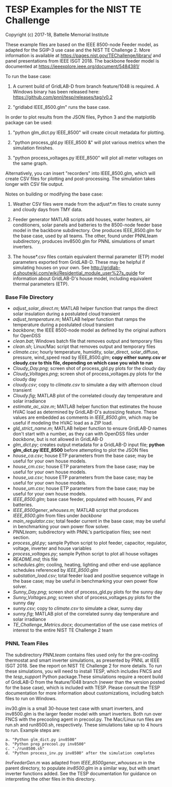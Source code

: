 # TESP Examples for the NIST TE Challenge

Copyright (c) 2017-18, Battelle Memorial Institute

These example files are based on the IEEE 8500-node Feeder model, as adapted
for the SGIP-3 use case and the NIST TE Challenge 2. More information 
is available at https://pages.nist.gov/TEChallenge/library/ and panel 
presentations from IEEE ISGT 2018.  The backbone feeder model is documented at
https://ieeexplore.ieee.org/document/5484381/

To run the base case:

1. A current build of GridLAB-D from branch feature/1048 is required. A Windows binary has been released here: https://github.com/pnnl/tesp/releases/tag/v0.2

2. "gridlabd IEEE_8500.glm" runs the base case.  

In order to plot results from the JSON files, Python 3 and the matplotlib package can be used:

1. "python glm_dict.py IEEE_8500" will create circuit metadata for plotting.

2. "python process_gld.py IEEE_8500 &" will plot various metrics when the simulation finishes.

3. "python process_voltages.py IEEE_8500" will plot all meter voltages on the same graph.

Alternatively, you can insert "recorders" into IEEE_8500.glm, which will create CSV files
for plotting and post-processing. The simulation takes longer with CSV file output.

Notes on building or modifying the base case:

1. Weather CSV files were made from the adjust*.m files to create sunny and cloudy days from TMY data.

2. Feeder generator MATLAB scripts add houses, water heaters, air conditioners, solar panels and batteries to the 8500-node feeder base model in the backbone subdirectory. One produces IEEE_8500.glm for the base case, used by all teams. The other, found under PNNLteam subdirectory, produces inv8500.glm for PNNL simulations of smart inverters.

3. The house*.csv files contain equivalent thermal parameter (ETP) model parameters exported from GridLAB-D. These may be helpful if simulating houses on your own. See http://gridlab-d.shoutwiki.com/wiki/Residential_module_user%27s_guide for information about GridLAB-D's house model, including equivalent thermal parameters (ETP).

### Base File Directory

- *adjust_solar_direct.m*; MATLAB helper function that ramps the direct solar insulation during a postulated cloud transient
- *adjust_temperature.m*; MATLAB helper function that ramps the temperature during a postulated cloud transient
- *backbone*; the IEEE 8500-node model as defined by the original authors for OpenDSS
- *clean.bat*; Windows batch file that removes output and temporary files
- *clean.sh*; Linux/Mac script that removes output and temporary files
- *climate.csv*; hourly temperature, humidity, solar_direct, solar_diffuse, pressure, wind_speed read by IEEE_8500.glm; **copy either sunny.csv or cloudy.csv to this file, depending on which case you wish to run**
- *Cloudy_Day.png*; screen shot of process_gld.py plots for the cloudy day
- *Cloudy_Voltages.png*; screen shot of process_voltages.py plots for the cloudy day
- *cloudy.csv*; copy to *climate.csv* to simulate a day with afternoon cloud transient
- *Cloudy.fig*; MATLAB plot of the correlated cloudy day temperature and solar irradiance
- *estimate_ac_size.m*; MATLAB helper function that estimates the house HVAC load as determined by GridLAB-D's autosizing feature. These values are embedded as comments in *IEEE_8500.glm*, which may be useful if modeling the HVAC load as a ZIP load.
- *gld_strict_name.m*; MATLAB helper function to ensure GridLAB-D names don't start with a number, as they can with OpenDSS files under *backbone*, but is not allowed in GridLAB-D
- *glm_dict.py*; creates output metadata for a GridLAB-D input file; **python glm_dict.py IEEE_8500** before attempting to plot the JSON files
- *house_ca.csv*; house ETP parameters from the base case; may be useful for your own house models.
- *house_cm.csv*; house ETP parameters from the base case; may be useful for your own house models.
- *house_ua.csv*; house ETP parameters from the base case; may be useful for your own house models.
- *house_um.csv*; house ETP parameters from the base case; may be useful for your own house models.
- *IEEE_8500.glm*; base case feeder, populated with houses, PV and batteries.
- *IEEE_8500gener_whouses.m*; MATLAB script that produces *IEEE_8500.glm* from files under *backbone*
- *main_regulator.csv*; total feeder current in the base case; may be useful in benchmarking your own power flow solver.
- *PNNLteam*; subdirectory with PNNL's participation files; see next section.
- *process_gld.py*; sample Python script to plot feeder, capacitor, regulator, voltage, inverter and house variables
- *process_voltages.py*; sample Python script to plot all house voltages
- *README.md*; this file
- *schedules.glm*; cooling, heating, lighting and other end-use appliance schedules referenced by *IEEE_8500.glm*
- *substation_load.csv*; total feeder load and positive sequence voltage in the base case; may be useful in benchmarking your own power flow solver.
- *Sunny_Day.png*; screen shot of process_gld.py plots for the sunny day
- *Sunny_Voltages.png*; screen shot of process_voltages.py plots for the sunny day
- *sunny.csv*; copy to *climate.csv* to simulate a clear, sunny day
- *sunny.fig*; MATLAB plot of the correlated sunny day temperature and solar irradiance
- *TE_Challenge_Metrics.docx*; documentation of the use case metrics of interest to the entire NIST TE Challenge 2 team

### PNNL Team Files

The subdirectory *PNNLteam* contains files used only for the pre-cooling
thermostat and smart inverter simulations, as presented by PNNL at
IEEE ISGT 2018.  See the report on NIST TE Challenge 2 for more details.
To run these simulations, you will need to install TESP, which includes 
FNCS and the *tesp_support* Python package.These simulations require a 
recent build of GridLAB-D from the feature/1048 branch (newer than the 
version posted for the base case), which is included with TESP.  Please 
consult the TESP documentation for more information about customizations, 
including batch files to run on Windows.

inv30.glm is a small 30-house test case with smart inverters, and inv8500.glm 
is the larger feeder model with smart inverters. Both run over FNCS with the 
precooling agent in precool.py.  The Mac/Linux run files are run.sh and run8500.sh, 
respectively.  These simulations take up to 4 hours to run. Example steps are:

    a. "Python glm_dict.py inv8500"
    b. "Python prep_precool.py inv8500"
    c. "./run8500.sh"
    d. "Python process_inv.py inv8500" after the simulation completes

*InvFeederGen.m* was adapted from *IEEE_8500gener_whouses.m* in the parent directory,
to populate *inv8500.glm* in a similar way, but with smart inverter functions added.
See the TESP documentation for guidance on interpreting the other files in this
directory.